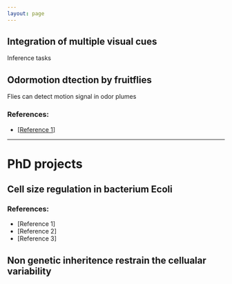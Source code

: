 ```yaml
---
layout: page
---
```



## Integration of multiple visual cues 
Inference tasks 

## Odormotion dtection by fruitflies
Flies can detect motion signal in odor plumes

### References:
- [[Reference 1]](https://www.nature.com/articles/s41586-022-05423-4)


---

# PhD projects

## Cell size regulation in bacterium Ecoli

### References:
- [Reference 1]
- [Reference 2]
- [Reference 3]

## Non genetic inheritence restrain the cellualar variability
